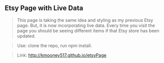## Etsy Page with Live Data

> This page is taking the same idea and styling as my previous Etsy page.  But, it is now incorporating live data.  Every time you visit the page you should be seeing different items if that Etsy store has been updated.

> Use: clone the repo, run npm install.

> Link: http://kmooney517.github.io/etsyPage
